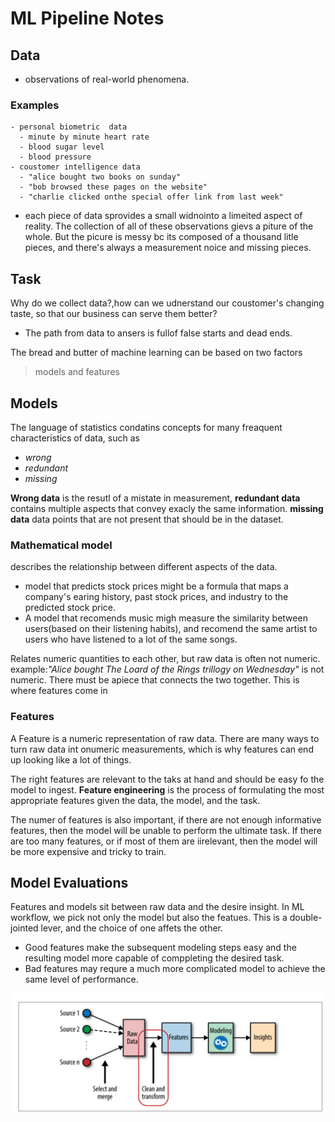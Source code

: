 # ML Pipeline Notes

## Data
- observations of real-world phenomena.
### Examples
    - personal biometric  data
      - minute by minute heart rate
      - blood sugar level
      - blood pressure
    - coustomer intelligence data
      - "alice bought two books on sunday"
      - "bob browsed these pages on the website"
      - "charlie clicked onthe special offer link from last week"
  - each piece of data sprovides a small widnointo a limeited aspect of reality.  The collection of all of these observations gievs a piture of the whole. But the picure is messy bc its composed of  a thousand  litle pieces, and there's always a measurement noice and missing pieces.

## Task

Why do we collect data?,how can we udnerstand our coustomer's changing taste, so that our business can serve them better?
- The path from data to ansers is fullof false starts and dead ends.


The bread and butter of machine learning can be based on two factors
> models and features

## Models

The language of statistics condatins concepts for many freaquent characteristics of data, such as
- *wrong*
- *redundant*
- *missing*

**Wrong data** is the resutl of a mistate in measurement,
**redundant data** contains multiple aspects that convey exacly the same information.
**missing data** data points that are not present that should be in the dataset.


### Mathematical model
describes the relationship between different aspects of the data.

  - model that predicts stock prices might be a formula that maps a company's earing history, past stock prices, and industry to the predicted stock price.
- A model that recomends music migh measure the similarity between users(based on their listening habits), and recomend the same artist to users who have listened to a lot of the same songs.


Relates numeric quantities to each other, but raw data is often not numeric.  example:*"Alice bought The Loard of the Rings trillogy on Wednesday"* is not numeric. There must be apiece that connects the two together. This is where features come in


### Features

A Feature is a numeric representation of raw data.
There are many ways to turn raw data int onumeric measurements, which is why features can end up looking like a lot of things.

The right features are relevant to the taks at hand and should be easy fo the model to ingest.
**Feature engineering** is the process of formulating the most appropriate features given the data, the model, and the task.

The numer of features is also important, if there are not enough informative features, then the model will be unable to perform the ultimate task.  If there are too many features, or if most of them are iirelevant, then the model will be more expensive and tricky to train.

## Model Evaluations

Features and models sit between  raw data and the desire insight. In ML workflow, we pick not only the model but also the featues. This is a double-jointed lever, and the choice of one affets the other.

- Good  features make the subsequent modeling steps easy and the resulting model more  capable of comppleting the desired task.
- Bad features may requre a much more complicated model to achieve the same level of performance.

![](img/ch0101.png)